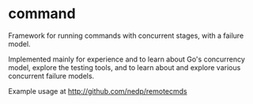 # command
Framework for running commands with concurrent stages, with a failure model.

Implemented mainly for experience and to learn about Go's concurrency model, explore the testing tools, and to learn about and explore various concurrent failure models.

Example usage at http://github.com/nedp/remotecmds
